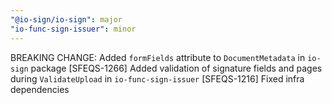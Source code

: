 ```yaml
---
"@io-sign/io-sign": major
"io-func-sign-issuer": minor
---
```


BREAKING CHANGE: Added `formFields` attribute to `DocumentMetadata` in `io-sign` package
[SFEQS-1266] Added validation of signature fields and pages during `ValidateUpload` in `io-func-sign-issuer`
[SFEQS-1216] Fixed infra dependencies
